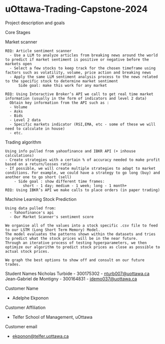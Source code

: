 # uOttawa-Trading-Capstone-2024


Project description and goals


Core Stages

  Market scanner
  
    REQ: Article sentiment scanner
      - Use a LLM to analyze articles from breaking news around the world to predict if market sentiment is positive or negative before the markets open
      - Select a few stocks to keep track for the chosen timeframe using factors such as volatility, volume, price action and breaking news 
      - Apply the same LLM sentiment analysis process to the news related to the specific stock to determine market sentiment
          Side goal: make this work for any market
          
    REQ: Using Interactive Broker’s API we call to get real time market information (usually in the form of indicators and level 2 data)
      Obtain key information from the API such as :
      - Volume
      - Asks
      - Bids
      - Level 2 data
      - Specific markets indicator (RSI,EMA, etc - some of these we will need to calculate in house)
      - etc.
  Trading algorithm
  
    Using info pulled from yahoofinance and IBKR API (+ inhouse calculations)
    - Create strategies with a certain % of accuracy needed to make profit based on a return/losses ratio
    - If possible, we will create multiple strategies to adapt to market conditions. For example, we could have a strategy to go long (buy) and another one to go short (sell)
        - Side goal : show different time frames: 
            short - 1 day; medium - 1 week; long - 1 month+
    REQ: Using IBKR’s API we make calls to place orders (in paper trading)


  Machine Learning Stock Prediction

    Using data pulled from:
      - Yahoofinance's api
      - Our Market Scanner's sentiment score

    We organise all of the values into a stock specific .csv file to feed to our LSTM (Long Short Term Memory) Model.
    The model evaluates the patterns shown within the datasets and tries to predict what the stock prices will be in the near future.
    Through an iterative process of testing hyperparameters, we then optimize our algorithm to predict stock prices as close as possible to actual stock prices.
  
    We graph the best options to show off and consult on our future trades.
 





Student Names
Nicholas Turbide - 300175302 - nturb007@uottawa.ca
Jean-Gabriel de Montigny - 300164831 - jdemo037@uottawa.ca


Customer Name
- Adelphe Ekponon


Customer Affiliation
- Telfer School of Management, uOttawa


Customer email
- ekponon@telfer.uottawa.ca
